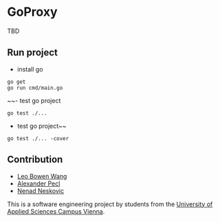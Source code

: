 # GoProxy

TBD

## Run project

- install go

```
go get
go run cmd/main.go
```

~~- test go project

```
go test ./...
```


- test go project~~

```
go test ./... -cover
```

## Contribution

- [Leo Bowen Wang](https://github.com/leobowenwang)
- [Alexander Pecl](https://github.com/peclboi)
- [Nenad Neskovic](https://github.com/Strudelhund)

This is a software engineering project by students from
the [University of Applied Sciences Campus Vienna](https://www.fh-campuswien.ac.at/en/studies/study-courses/software-design-and-engineering-master.html).
